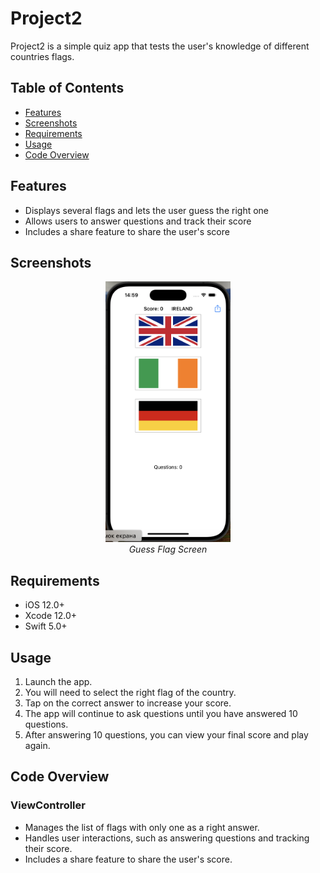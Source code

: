 # Project2

Project2 is a simple quiz app that tests the user's knowledge of different countries flags.

## Table of Contents

* [Features](#features)
* [Screenshots](#screenshots)
* [Requirements](#requirements)
* [Usage](#usage)
* [Code Overview](#code-overview)

## Features

* Displays several flags and lets the user guess the right one
* Allows users to answer questions and track their score
* Includes a share feature to share the user's score

## Screenshots

<p align="center">
  <img src="screenshots/guess_flag.png" alt="Guess Flag" width="200"/>
  <br/>
  <em>Guess Flag Screen</em>
</p>

## Requirements

* iOS 12.0+
* Xcode 12.0+
* Swift 5.0+

## Usage

1. Launch the app.
2. You will need to select the right flag of the country.
3. Tap on the correct answer to increase your score.
4. The app will continue to ask questions until you have answered 10 questions.
5. After answering 10 questions, you can view your final score and play again.

## Code Overview

### ViewController

* Manages the list of flags with only one as a right answer.
* Handles user interactions, such as answering questions and tracking their score.
* Includes a share feature to share the user's score.
